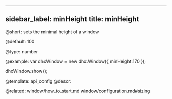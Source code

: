 
---
sidebar_label: minHeight
title: minHeight
---          

@short: 
sets the minimal height of a window


@default:
100


@type: number

@example: 
var dhxWindow = new dhx.Window({
    minHeight:170
});

dhxWindow.show();


@template:	api_config
@descr: 

@related: window/how_to_start.md
window/configuration.md#sizing

